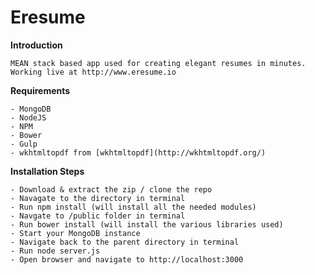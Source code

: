 Eresume
==============

  **Introduction**
  
    MEAN stack based app used for creating elegant resumes in minutes. 
    Working live at http://www.eresume.io
  
  
  **Requirements**
  
    - MongoDB
    - NodeJS
    - NPM
    - Bower
    - Gulp
    - wkhtmltopdf from [wkhtmltopdf](http://wkhtmltopdf.org/)

  **Installation Steps**

    - Download & extract the zip / clone the repo
    - Navagate to the directory in terminal
    - Run npm install (will install all the needed modules)
    - Navgate to /public folder in terminal
    - Run bower install (will install the various libraries used)
    - Start your MongoDB instance
    - Navigate back to the parent directory in terminal
    - Run node server.js
    - Open browser and navigate to http://localhost:3000
    
    
  
